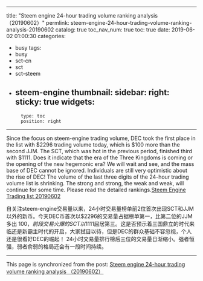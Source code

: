 
---
title: "Steem engine 24-hour trading volume ranking analysis （20190602）"
permlink: steem-engine-24-hour-trading-volume-ranking-analysis-20190602
catalog: true
toc_nav_num: true
toc: true
date: 2019-06-02 01:00:30
categories:
- busy
tags:
- busy
- sct-cn
- sct
- sct-steem
- steem-engine
thumbnail: 
sidebar:
    right:
        sticky: true
widgets:
    -
        type: toc
        position: right
---


Since the focus on steem-engine trading volume, DEC took the first place in the list with $2296 trading volume today, which is $100 more than the second JJM. The SCT, which was hot in the previous period, finished third with $1111. Does it indicate that the era of the Three Kingdoms is coming or the opening of the new hegemonic era? We will wait and see, and the mass base of DEC cannot be ignored. Individuals are still very optimistic about the rise of DEC!
The volume of the last three digits of the 24-hour trading volume list is shrinking. The strong and strong, the weak and weak, will continue for some time.
Please read the detailed rankings.[Steem Engine Trading list 20190602](https://busy.org/@m18207319997/steemenginetradinglist20190602-bo8ve7k9hj)

自关注steem-engine交易量以来，24小时交易量榜单前2位首次出现SCT和JJM以外的新币。今天DEC币首次以$2296的交易量占据榜单第一，比第二位的JJM多出 $100，前段交易火爆的SCT以$1111屈居第三。这是否预示着三国鼎立的时代来临还是新霸主时代的开启，大家拭目以待，但是DEC的群众基础不容忽视，个人还是很看好DEC的崛起！
24小时交易量排行榜后三位的交易量日渐缩小。强者恒强，弱者俞弱的格局还会有一段时间持续。

- - -

This page is synchronized from the post: [Steem engine 24-hour trading volume ranking analysis （20190602）](https://steemit.com/@m18207319997/steem-engine-24-hour-trading-volume-ranking-analysis-20190602)
